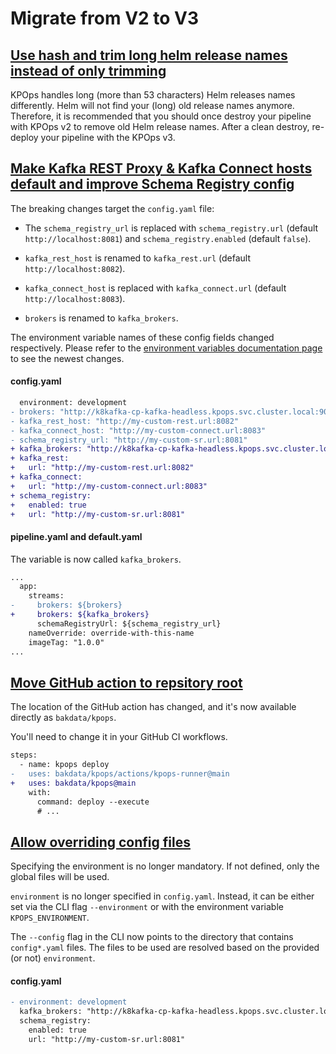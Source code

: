 # Migrate from V2 to V3

## [Use hash and trim long helm release names instead of only trimming](https://github.com/bakdata/kpops/pull/390)

KPOps handles long (more than 53 characters) Helm releases names differently. Helm will not find your (long) old release names anymore. Therefore, it is recommended that you should once destroy your pipeline with KPOps v2 to remove old Helm release names. After a clean destroy, re-deploy your pipeline with the KPOps v3.

## [Make Kafka REST Proxy & Kafka Connect hosts default and improve Schema Registry config](https://github.com/bakdata/kpops/pull/354)

The breaking changes target the `config.yaml` file:

- The `schema_registry_url` is replaced with `schema_registry.url` (default `http://localhost:8081`) and `schema_registry.enabled` (default `false`).

- `kafka_rest_host` is renamed to `kafka_rest.url` (default `http://localhost:8082`).

- `kafka_connect_host` is replaced with `kafka_connect.url` (default `http://localhost:8083`).

- `brokers` is renamed to `kafka_brokers`.

The environment variable names of these config fields changed respectively. Please refer to the [environment variables documentation page](../core-concepts/variables/environment_variables.md) to see the newest changes.

#### config.yaml

```diff
  environment: development
- brokers: "http://k8kafka-cp-kafka-headless.kpops.svc.cluster.local:9092"
- kafka_rest_host: "http://my-custom-rest.url:8082"
- kafka_connect_host: "http://my-custom-connect.url:8083"
- schema_registry_url: "http://my-custom-sr.url:8081"
+ kafka_brokers: "http://k8kafka-cp-kafka-headless.kpops.svc.cluster.local:9092"
+ kafka_rest:
+   url: "http://my-custom-rest.url:8082"
+ kafka_connect:
+   url: "http://my-custom-connect.url:8083"
+ schema_registry:
+   enabled: true
+   url: "http://my-custom-sr.url:8081"
```

#### pipeline.yaml and default.yaml

The variable is now called `kafka_brokers`.

```diff
...
  app:
    streams:
-     brokers: ${brokers}
+     brokers: ${kafka_brokers}
      schemaRegistryUrl: ${schema_registry_url}
    nameOverride: override-with-this-name
    imageTag: "1.0.0"
...
```

## [Move GitHub action to repsitory root](https://github.com/bakdata/kpops/pull/356)

The location of the GitHub action has changed, and it's now available directly as `bakdata/kpops`.

You'll need to change it in your GitHub CI workflows.

```diff
steps:
  - name: kpops deploy
-   uses: bakdata/kpops/actions/kpops-runner@main
+   uses: bakdata/kpops@main
    with:
      command: deploy --execute
      # ...
```

## [Allow overriding config files](https://github.com/bakdata/kpops/pull/391)

Specifying the environment is no longer mandatory. If not defined, only the global files will be used.

`environment` is no longer specified in `config.yaml`. Instead, it can be either set via the CLI flag `--environment` or with the environment variable `KPOPS_ENVIRONMENT`.

The `--config` flag in the CLI now points to the directory that contains `config*.yaml` files. The files to be used are resolved based on the provided (or not) `environment`.

#### config.yaml

```diff
- environment: development
  kafka_brokers: "http://k8kafka-cp-kafka-headless.kpops.svc.cluster.local:9092"
  schema_registry:
    enabled: true
    url: "http://my-custom-sr.url:8081"
```
